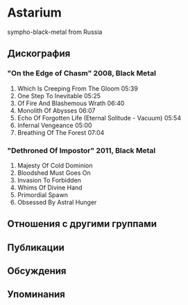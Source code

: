 # Astarium

sympho-black-metal from Russia

## Дискография

### "On the Edge of Chasm" 2008, Black Metal

1. Which Is Creeping From The Gloom  05:39
2. One Step To Inevitable  05:25 
3. Of Fire And Blashemous Wrath  06:40  
4. Monolith Of Abysses  06:07   
5. Echo Of Forgotten Life (Eternal Solitude - Vacuum)  05:54    
6. Infernal Vengeance  05:00  
7. Breathing Of The Forest  07:04 

### "Dethroned Of Impostor" 2011, Black Metal

01. Majesty Of Cold Dominion
02. Bloodshed Must Goes On
03. Invasion To Forbidden
04. Whims Of Divine Hand
05. Primordial Spawn
06. Obsessed By Astral Hunger


## Отношения с другими группами


## Публикации


## Обсуждения


## Упоминания

